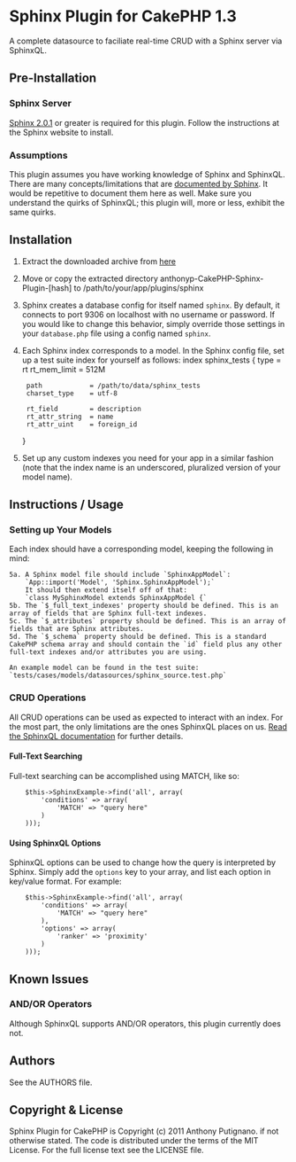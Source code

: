 # Sphinx Plugin for CakePHP 1.3

A complete datasource to faciliate real-time CRUD with a Sphinx server via SphinxQL.

## Pre-Installation

### Sphinx Server

[Sphinx 2.0.1](http://sphinxsearch.com/downloads/) or greater is required for this plugin. Follow the instructions at the Sphinx website to install.

### Assumptions

This plugin assumes you have working knowledge of Sphinx and SphinxQL. There are many concepts/limitations that are [documented by Sphinx](http://sphinxsearch.com/docs/2.0.1/). It would be repetitive to document them here as well. Make sure you understand the quirks of SphinxQL; this plugin will, more or less, exhibit the same quirks.

## Installation

1. Extract the downloaded archive from [here](http://github.com/anthonyp/CakePHP-Sphinx-Plugin/zipball/master)
2. Move or copy the extracted directory anthonyp-CakePHP-Sphinx-Plugin-[hash] to /path/to/your/app/plugins/sphinx
3. Sphinx creates a database config for itself named `sphinx`. By default, it connects to port 9306 on localhost with no username or password. If you would like to change this behavior, simply override those settings in your `database.php` file using a config named `sphinx`.
4. Each Sphinx index corresponds to a model. In the Sphinx config file, set up a test suite index for yourself as follows:
	index sphinx_tests
	{
		type			= rt
		rt_mem_limit	= 512M

		path			= /path/to/data/sphinx_tests
		charset_type	= utf-8

		rt_field		= description
		rt_attr_string	= name
		rt_attr_uint	= foreign_id
	}
5. Set up any custom indexes you need for your app in a similar fashion (note that the index name is an underscored, pluralized version of your model name).

## Instructions / Usage

### Setting up Your Models

Each index should have a corresponding model, keeping the following in mind:

	5a. A Sphinx model file should include `SphinxAppModel`:
		`App::import('Model', 'Sphinx.SphinxAppModel');`
		It should then extend itself off of that:
		`class MySphinxModel extends SphinxAppModel {`
	5b. The `$_full_text_indexes' property should be defined. This is an array of fields that are Sphinx full-text indexes.
	5c. The `$_attributes` property should be defined. This is an array of fields that are Sphinx attributes.
	5d. The `$_schema` property should be defined. This is a standard CakePHP schema array and should contain the `id` field plus any other full-text indexes and/or attributes you are using.

	An example model can be found in the test suite: `tests/cases/models/datasources/sphinx_source.test.php`

### CRUD Operations

All CRUD operations can be used as expected to interact with an index. For the most part, the only limitations are the ones SphinxQL places on us. [Read the SphinxQL documentation](http://sphinxsearch.com/docs/2.0.1/sphinxql-reference.html) for further details.

#### Full-Text Searching

Full-text searching can be accomplished using MATCH, like so:

		$this->SphinxExample->find('all', array(
			'conditions' => array(
				'MATCH' => "query here"
			)
		)));

#### Using SphinxQL Options

SphinxQL options can be used to change how the query is interpreted by Sphinx. Simply add the `options` key to your array, and list each option in key/value format. For example:

		$this->SphinxExample->find('all', array(
			'conditions' => array(
				'MATCH' => "query here"
			),
			'options' => array(
				'ranker' => 'proximity'
			)
		)));

## Known Issues

### AND/OR Operators

Although SphinxQL supports AND/OR operators, this plugin currently does not.

## Authors

See the AUTHORS file.

## Copyright & License

Sphinx Plugin for CakePHP is Copyright (c) 2011 Anthony Putignano. if not otherwise stated. The code is distributed under the terms of the MIT License. For the full license text see the LICENSE file.